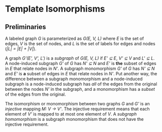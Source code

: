 # Template Isomorphisms

## Preliminaries

A labeled graph *G* is parameterized as *G(E, V, L)* where *E* is the set of edges, *V* is the set of nodes, and *L* is the set of labels for edges and nodes (*|L| = |E| + |V|*).

A graph *G'(E', V', L')* is a *subgraph* of *G(E, V, L)* if *E' ⊆ E*, *V' ⊆ V* and *L' ⊆ L*.
A node-induced subgraph *G'* of *G* has *N' ⊆ N* and *E'* is **the** subset of edges in *E* that relate nodes in *N'*.
A subgraph monomorphism *G'* of *G* has *N' ⊆ N* and *E'* is **a** subset of edges in *E* that relate nodes in *N'*.
Put another way, the difference between a subgraph monomorphism and a node-induced subgraph is a node-induced subgraph has *all* of the edges from the original between the nodes *N'* in the subgraph, and a monomorphism has a *subset* of the edges from the original.

The isomorphism or monomorphism between two graphs *G* and *G'* is an *injective* mapping *M: V -> V'*.
The injective requirement means that each element of *V'* is mapped to at most one element of *V*.
A *subgraph homomorphism* is a subgraph monomorphism that does not have the injective requirement.
